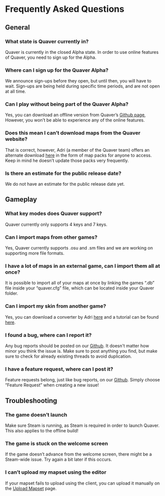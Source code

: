 # Frequently Asked Questions

## General

### What state is Quaver currently in?

Quaver is currently in the closed Alpha state. In order to use online features of Quaver, you need to sign up for the Alpha.

### Where can I sign up for the Quaver Alpha?

We announce sign-ups before they open, but until then, you will have to wait. Sign-ups are being held during specific time periods, and are not open at all time.

### Can I play without being part of the Quaver Alpha?

Yes, you can download an offline version from Quaver’s [Github page](https://github.com/Quaver/Quaver/releases), However, you won’t be able to experience any of the online features.

### Does this mean I can’t download maps from the Quaver website?

That is correct, however, Adri (a member of the Quaver team) offers an alternate download [here](https://rhythmgamers.net/pack/) in the form of map packs for anyone to access. Keep in mind he doesn’t update those packs very frequently.

### Is there an estimate for the public release date?

We do not have an estimate for the public release date yet.


## Gameplay

### What key modes does Quaver support?

Quaver currently only supports 4 keys and 7 keys.

### Can I import maps from other games?

Yes, Quaver currently supports .osu and .sm files and we are working on supporting more file formats.

### I have a lot of maps in an external game, can I import them all at once?

It is possible to import all of your maps at once by linking the games “.db” file inside your “quaver.cfg” file, which can be located inside your Quaver folder.

### Can I import my skin from another game?

Yes, you can download a converter by Adri [here](https://rhythmgamers.net/QBC/) and a tutorial can be found [here](https://www.youtube.com/watch?v=pWeLbx48NVI).

### I found a bug, where can I report it?

Any bug reports should be posted on our [Github](https://github.com/Quaver/Quaver/issues). It doesn't matter how minor you think the issue is. Make sure to post anything you find, but make sure to check for already existing threads to avoid duplication.

### I have a feature request, where can I post it?

Feature requests belong, just like bug reports, on our [Github](https://github.com/Quaver/Quaver/issues). Simply choose “Feature Request” when creating a new issue!


## Troubleshooting

### The game doesn’t launch

Make sure Steam is running, as Steam is required in order to launch Quaver. This also applies to the offline build!

### The game is stuck on the welcome screen

If the game doesn’t advance from the welcome screen, there might be a Steam-wide issue. Try again a bit later if this occurs.

### I can’t upload my mapset using the editor

If your mapset fails to upload using the client, you can upload it manually on the [Upload Mapset](/upload/mapset/) page.
